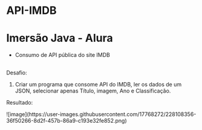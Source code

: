 # API-IMDB

<h1>Imersão Java - Alura</h1>

- Consumo de API pública do site IMDB
##

Desafio:

<ol>
  <li>Criar um programa que consome API do IMDB, ler os dados de um JSON, selecionar apenas Título, imagem, Ano e Classificação.</li>
</ol>

Resultado:
<div>
![image](https://user-images.githubusercontent.com/17768272/228108356-36f50266-8d2f-457b-86a9-c193e32fe852.png)
</div>
